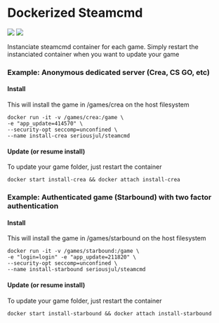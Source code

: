 # Dockerized Steamcmd
[![](https://images.microbadger.com/badges/version/seriousjul/steamcmd.svg)](http://microbadger.com/images/seriousjul/steamcmd "Get your own version badge on microbadger.com")
[![](https://images.microbadger.com/badges/image/seriousjul/steamcmd.svg)](http://microbadger.com/images/seriousjul/steamcmd "Get your own image badge on microbadger.com")

Instanciate steamcmd container for each game. Simply restart the instanciated container when you want to update your game

### Example: Anonymous dedicated server (Crea, CS GO, etc)
#### Install
This will install the game in /games/crea on the host filesystem
```
docker run -it -v /games/crea:/game \
-e "app_update=414570" \
--security-opt seccomp=unconfined \
--name install-crea seriousjul/steamcmd
```
#### Update (or resume install)
To update your game folder, just restart the container
```
docker start install-crea && docker attach install-crea
```
### Example: Authenticated game (Starbound) with two factor authentication
#### Install
This will install the game in /games/starbound on the host filesystem
```
docker run -it -v /games/starbound:/game \
-e "login=login" -e "app_update=211820" \
--security-opt seccomp=unconfined \
--name install-starbound seriousjul/steamcmd
```
#### Update (or resume install)
To update your game folder, just restart the container
```
docker start install-starbound && docker attach install-starbound
```
